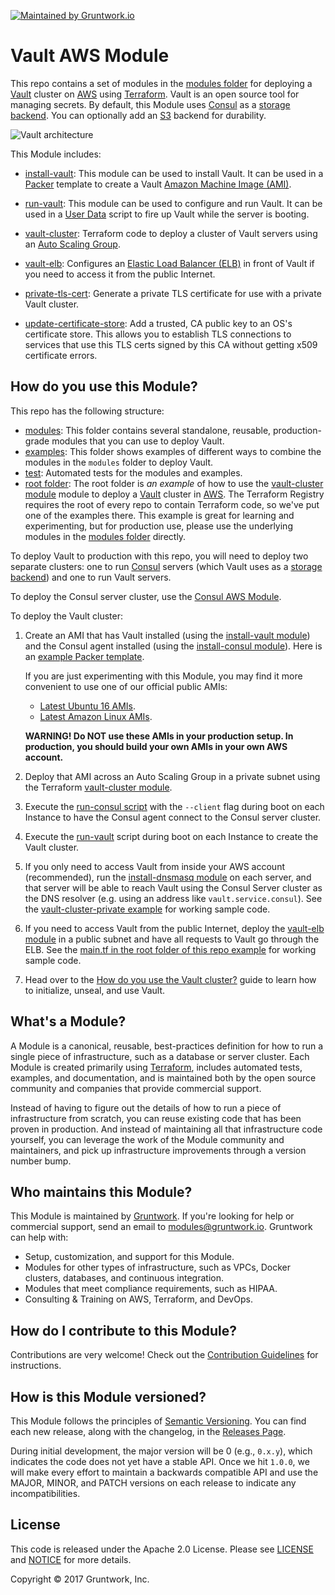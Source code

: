 [![Maintained by Gruntwork.io](https://img.shields.io/badge/maintained%20by-gruntwork.io-%235849a6.svg)](https://gruntwork.io/?ref=repo_aws_vault)
# Vault AWS Module

This repo contains a set of modules in the [modules folder](https://github.com/hashicorp/terraform-aws-vault/tree/master/modules) for deploying a [Vault](https://www.vaultproject.io/) cluster on 
[AWS](https://aws.amazon.com/) using [Terraform](https://www.terraform.io/). Vault is an open source tool for managing
secrets. By default, this Module uses [Consul](https://www.consul.io) as a [storage 
backend](https://www.vaultproject.io/docs/configuration/storage/index.html). You can optionally add an [S3](https://aws.amazon.com/s3/) backend for durability.

![Vault architecture](https://github.com/hashicorp/terraform-aws-vault/blob/master/_docs/architecture.png?raw=true)

This Module includes:

* [install-vault](https://github.com/hashicorp/terraform-aws-vault/tree/master/modules/install-vault): This module can be used to install Vault. It can be used in a 
  [Packer](https://www.packer.io/) template to create a Vault 
  [Amazon Machine Image (AMI)](http://docs.aws.amazon.com/AWSEC2/latest/UserGuide/AMIs.html).

* [run-vault](https://github.com/hashicorp/terraform-aws-vault/tree/master/modules/run-vault): This module can be used to configure and run Vault. It can be used in a 
  [User Data](http://docs.aws.amazon.com/AWSEC2/latest/UserGuide/user-data.html#user-data-shell-scripts) 
  script to fire up Vault while the server is booting.

* [vault-cluster](https://github.com/hashicorp/terraform-aws-vault/tree/master/modules/vault-cluster): Terraform code to deploy a cluster of Vault servers using an [Auto Scaling 
  Group](https://aws.amazon.com/autoscaling/).
    
* [vault-elb](https://github.com/hashicorp/terraform-aws-vault/tree/master/modules/vault-elb): Configures an [Elastic Load Balancer 
  (ELB)](https://aws.amazon.com/elasticloadbalancing/classicloadbalancer/) in front of Vault if you need to access it
  from the public Internet.
   
* [private-tls-cert](https://github.com/hashicorp/terraform-aws-vault/tree/master/modules/private-tls-cert): Generate a private TLS certificate for use with a private Vault 
  cluster.
   
* [update-certificate-store](https://github.com/hashicorp/terraform-aws-vault/tree/master/modules/update-certificate-store): Add a trusted, CA public key to an OS's 
  certificate store. This allows you to establish TLS connections to services that use this TLS certs signed by this
  CA without getting x509 certificate errors.
   


## How do you use this Module?

This repo has the following structure:

* [modules](https://github.com/hashicorp/terraform-aws-vault/tree/master/modules): This folder contains several standalone, reusable, production-grade modules that you can use to deploy Vault.
* [examples](https://github.com/hashicorp/terraform-aws-vault/tree/master/examples): This folder shows examples of different ways to combine the modules in the `modules` folder to deploy Vault.
* [test](https://github.com/hashicorp/terraform-aws-vault/tree/master/test): Automated tests for the modules and examples.
* [root folder](https://github.com/hashicorp/terraform-aws-vault/tree/master): The root folder is *an example* of how to use the [vault-cluster module](https://github.com/hashicorp/terraform-aws-vault/tree/master/modules/vault-cluster) 
  module to deploy a [Vault](https://www.vaultproject.io/) cluster in [AWS](https://aws.amazon.com/). The Terraform Registry requires the root of every repo to contain Terraform code, so we've put one of the examples there. This example is great for learning and experimenting, but for production use, please use the underlying modules in the [modules folder](https://github.com/hashicorp/terraform-aws-vault/tree/master/modules) directly.
  
To deploy Vault to production with this repo, you will need to deploy two separate clusters: one to run 
[Consul](https://www.consul.io/) servers (which Vault uses as a [storage 
backend](https://www.vaultproject.io/docs/configuration/storage/index.html)) and one to run Vault servers. 

To deploy the Consul server cluster, use the [Consul AWS Module](https://github.com/hashicorp/terraform-aws-consul). 

To deploy the Vault cluster:

1. Create an AMI that has Vault installed (using the [install-vault module](https://github.com/hashicorp/terraform-aws-vault/tree/master/modules/install-vault)) and the Consul
   agent installed (using the [install-consul 
   module](https://github.com/hashicorp/terraform-aws-consul/tree/master/modules/install-consul)). Here is an 
   [example Packer template](https://github.com/hashicorp/terraform-aws-vault/tree/master/examples/vault-consul-ami). 
   
   If you are just experimenting with this Module, you may find it more convenient to use one of our official public AMIs:
   - [Latest Ubuntu 16 AMIs](https://github.com/hashicorp/terraform-aws-vault/tree/master/_docs/ubuntu16-ami-list.md).
   - [Latest Amazon Linux AMIs](https://github.com/hashicorp/terraform-aws-vault/tree/master/_docs/amazon-linux-ami-list.md).
   
   **WARNING! Do NOT use these AMIs in your production setup. In production, you should build your own AMIs in your 
     own AWS account.**

1. Deploy that AMI across an Auto Scaling Group in a private subnet using the Terraform [vault-cluster 
   module](https://github.com/hashicorp/terraform-aws-vault/tree/master/modules/vault-cluster). 

1. Execute the [run-consul script](https://github.com/hashicorp/terraform-aws-consul/tree/master/modules/run-consul)
   with the `--client` flag during boot on each Instance to have the Consul agent connect to the Consul server cluster. 

1. Execute the [run-vault](https://github.com/hashicorp/terraform-aws-vault/tree/master/modules/run-vault) script during boot on each Instance to create the Vault cluster. 

1. If you only need to access Vault from inside your AWS account (recommended), run the [install-dnsmasq 
   module](https://github.com/hashicorp/terraform-aws-consul/tree/master/modules/install-dnsmasq) on each server, and 
   that server will be able to reach Vault using the Consul Server cluster as the DNS resolver (e.g. using an address 
   like `vault.service.consul`). See the [vault-cluster-private example](https://github.com/hashicorp/terraform-aws-vault/tree/master/examples/vault-cluster-private) for working 
   sample code.

1. If you need to access Vault from the public Internet, deploy the [vault-elb module](https://github.com/hashicorp/terraform-aws-vault/tree/master/modules/vault-elb) in a public 
   subnet and have all requests to Vault go through the ELB. See the [main.tf in the root folder of this repo 
   example](https://github.com/hashicorp/terraform-aws-vault/blob/master/main.tf) for working sample code.

1. Head over to the [How do you use the Vault cluster?](https://github.com/hashicorp/terraform-aws-vault/tree/master/modules/vault-cluster#how-do-you-use-the-vault-cluster) guide
   to learn how to initialize, unseal, and use Vault.




## What's a Module?

A Module is a canonical, reusable, best-practices definition for how to run a single piece of infrastructure, such 
as a database or server cluster. Each Module is created primarily using [Terraform](https://www.terraform.io/), 
includes automated tests, examples, and documentation, and is maintained both by the open source community and 
companies that provide commercial support. 

Instead of having to figure out the details of how to run a piece of infrastructure from scratch, you can reuse 
existing code that has been proven in production. And instead of maintaining all that infrastructure code yourself, 
you can leverage the work of the Module community and maintainers, and pick up infrastructure improvements through
a version number bump.
 
 
 
## Who maintains this Module?

This Module is maintained by [Gruntwork](http://www.gruntwork.io/). If you're looking for help or commercial 
support, send an email to [modules@gruntwork.io](mailto:modules@gruntwork.io?Subject=Vault%20Module). 
Gruntwork can help with:

* Setup, customization, and support for this Module.
* Modules for other types of infrastructure, such as VPCs, Docker clusters, databases, and continuous integration.
* Modules that meet compliance requirements, such as HIPAA.
* Consulting & Training on AWS, Terraform, and DevOps.




## How do I contribute to this Module?

Contributions are very welcome! Check out the [Contribution Guidelines](https://github.com/hashicorp/terraform-aws-vault/tree/master/CONTRIBUTING.md) for instructions.



## How is this Module versioned?

This Module follows the principles of [Semantic Versioning](http://semver.org/). You can find each new release, 
along with the changelog, in the [Releases Page](../../releases). 

During initial development, the major version will be 0 (e.g., `0.x.y`), which indicates the code does not yet have a 
stable API. Once we hit `1.0.0`, we will make every effort to maintain a backwards compatible API and use the MAJOR, 
MINOR, and PATCH versions on each release to indicate any incompatibilities. 



## License

This code is released under the Apache 2.0 License. Please see [LICENSE](https://github.com/hashicorp/terraform-aws-vault/tree/master/LICENSE) and [NOTICE](https://github.com/hashicorp/terraform-aws-vault/tree/master/NOTICE) for more 
details.

Copyright &copy; 2017 Gruntwork, Inc.
